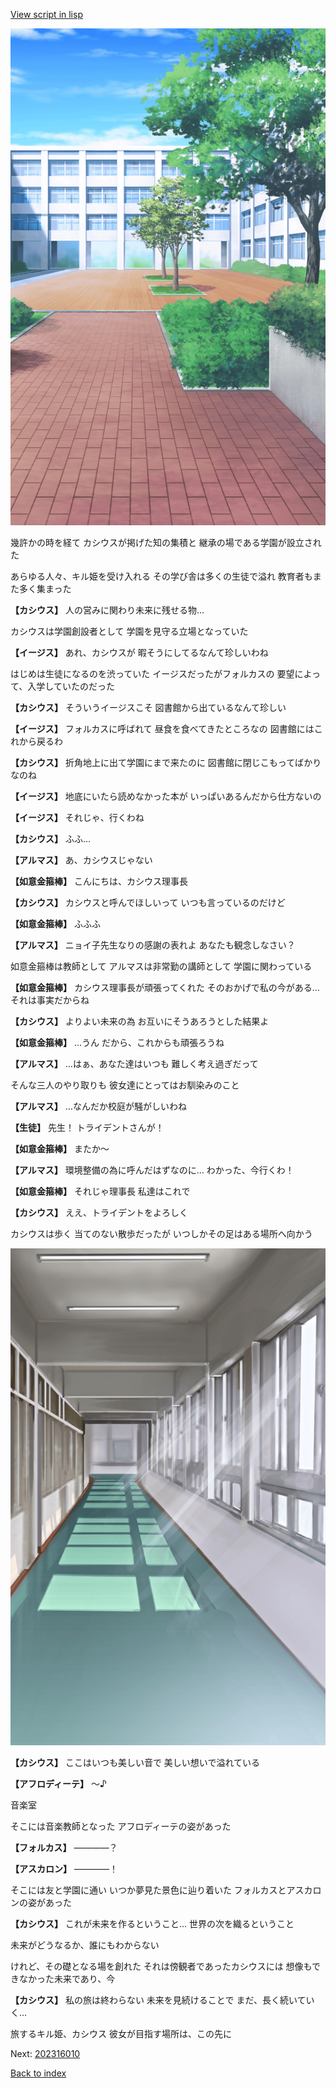 [View script in lisp](../scripts/202309050.txt)

![courtyard.png](../images/backgrounds/courtyard.png)

幾許かの時を経て
カシウスが掲げた知の集積と
継承の場である学園が設立された

あらゆる人々、キル姫を受け入れる
その学び舎は多くの生徒で溢れ
教育者もまた多く集まった

**【カシウス】**
人の営みに関わり未来に残せる物…

カシウスは学園創設者として
学園を見守る立場となっていた

**【イージス】**
あれ、カシウスが
暇そうにしてるなんて珍しいわね

はじめは生徒になるのを渋っていた
イージスだったがフォルカスの
要望によって、入学していたのだった

**【カシウス】**
そういうイージスこそ
図書館から出ているなんて珍しい

**【イージス】**
フォルカスに呼ばれて
昼食を食べてきたところなの
図書館にはこれから戻るわ

**【カシウス】**
折角地上に出て学園にまで来たのに
図書館に閉じこもってばかりなのね

**【イージス】**
地底にいたら読めなかった本が
いっぱいあるんだから仕方ないの

**【イージス】**
それじゃ、行くわね

**【カシウス】**
ふふ…

**【アルマス】**
あ、カシウスじゃない

**【如意金箍棒】**
こんにちは、カシウス理事長

**【カシウス】**
カシウスと呼んでほしいって
いつも言っているのだけど

**【如意金箍棒】**
ふふふ

**【アルマス】**
ニョイ子先生なりの感謝の表れよ
あなたも観念しなさい？

如意金箍棒は教師として
アルマスは非常勤の講師として
学園に関わっている

**【如意金箍棒】**
カシウス理事長が頑張ってくれた
そのおかげで私の今がある…
それは事実だからね

**【カシウス】**
よりよい未来の為
お互いにそうあろうとした結果よ

**【如意金箍棒】**
…うん
だから、これからも頑張ろうね

**【アルマス】**
…はぁ、あなた達はいつも
難しく考え過ぎだって

そんな三人のやり取りも
彼女達にとってはお馴染みのこと

**【アルマス】**
…なんだか校庭が騒がしいわね

**【生徒】**
先生！
トライデントさんが！

**【如意金箍棒】**
またか～

**【アルマス】**
環境整備の為に呼んだはずなのに…
わかった、今行くわ！

**【如意金箍棒】**
それじゃ理事長
私達はこれで

**【カシウス】**
ええ、トライデントをよろしく

カシウスは歩く
当てのない散歩だったが
いつしかその足はある場所へ向かう

![corridor_daytime.png](../images/backgrounds/corridor_daytime.png)

**【カシウス】**
ここはいつも美しい音で
美しい想いで溢れている

**【アフロディーテ】**
～♪

音楽室

そこには音楽教師となった
アフロディーテの姿があった

**【フォルカス】**
――――？

**【アスカロン】**
――――！

そこには友と学園に通い
いつか夢見た景色に辿り着いた
フォルカスとアスカロンの姿があった

**【カシウス】**
これが未来を作るということ…
世界の次を織るということ

未来がどうなるか、誰にもわからない

けれど、その礎となる場を創れた
それは傍観者であったカシウスには
想像もできなかった未来であり、今

**【カシウス】**
私の旅は終わらない
未来を見続けることで
まだ、長く続いていく…

旅するキル姫、カシウス
彼女が目指す場所は、この先に


Next: [202316010](202316010.md)

[Back to index](index.md)
